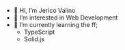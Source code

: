 - 👋 Hi, I’m Jerico Valino
- 👀 I’m interested in Web Development
- 🌱 I’m currently learning the ff;
  - TypeScript
  - Solid.js


<!---
jericovalino15/jericovalino15 is a ✨ special ✨ repository because its `README.md` (this file) appears on your GitHub profile.
You can click the Preview link to take a look at your changes.
--->

